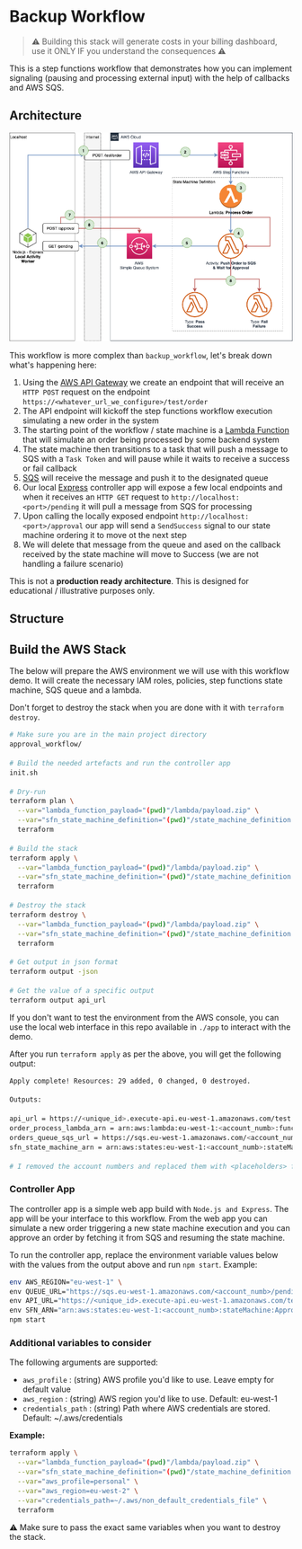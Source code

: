 # Backup Workflow
> ⚠️ Building this stack will generate costs in your billing dashboard, use it ONLY IF you understand the consequences ⚠️

This is a step functions workflow that demonstrates how you can implement signaling (pausing and processing external input) with the help of callbacks and AWS SQS.

## Architecture

!["Architecture Diagram"](./_assets/sfn_approval_workflow.png)

This workflow is more complex than `backup_workflow`, let's break down what's happening here:

1. Using the [AWS API Gateway](https://aws.amazon.com/api-gateway/) we create an endpoint that will receive an `HTTP POST` request on the endpoint `https://<whatever_url_we_configure>/test/order`
2. The API endpoint will kickoff the step functions workflow execution simulating a new order in the system
3. The starting point of the workflow / state machine is a [Lambda Function](https://aws.amazon.com/lambda/) that will simulate an order being processed by some backend system
4. The state machine then transitions to a task that will push a message to SQS with a `Task Token` and will pause while it waits to receive a success or fail callback
5. [SQS](https://aws.amazon.com/sqs/) will receive the message and push it to the designated queue
6. Our local [Express](https://expressjs.com/) controller app will expose a few local endpoints and when it receives an `HTTP GET` request to `http://localhost:<port>/pending` it will pull a message from SQS for processing
7. Upon calling the locally exposed endpoint `http://localhost:<port>/approval` our app will send a `SendSuccess` signal to our state machine ordering it to move ot the next step
8. We will delete that message from the queue and ased on the callback received by the state machine will move to Success (we are not handling a failure scenario)

This is not a **production ready architecture**. This is designed for educational / illustrative purposes only.

## Structure

## Build the AWS Stack

The below will prepare the AWS environment we will use with this workflow demo. It will create the necessary IAM roles, policies, step functions state machine, SQS queue and a lambda.

Don't forget to destroy the stack when you are done with it with `terraform destroy`.

```sh
# Make sure you are in the main project directory
approval_workflow/

# Build the needed artefacts and run the controller app
init.sh

# Dry-run
terraform plan \
  --var="lambda_function_payload="(pwd)"/lambda/payload.zip" \
  --var="sfn_state_machine_definition="(pwd)"/state_machine_definition.json.tpl" \
  terraform

# Build the stack
terraform apply \
  --var="lambda_function_payload="(pwd)"/lambda/payload.zip" \
  --var="sfn_state_machine_definition="(pwd)"/state_machine_definition.json.tpl" \
  terraform

# Destroy the stack
terraform destroy \
  --var="lambda_function_payload="(pwd)"/lambda/payload.zip" \
  --var="sfn_state_machine_definition="(pwd)"/state_machine_definition.json.tpl" \
  terraform

# Get output in json format
terraform output -json

# Get the value of a specific output
terraform output api_url
```

If you don't want to test the environment from the AWS console, you can use the local web interface in this repo available in `./app` to interact with the demo.

After you run `terraform apply` as per the above, you will get the following output:

```sh
Apply complete! Resources: 29 added, 0 changed, 0 destroyed.

Outputs:

api_url = https://<unique_id>.execute-api.eu-west-1.amazonaws.com/test
order_process_lambda_arn = arn:aws:lambda:eu-west-1:<account_numb>:function:PROCESS_ORDER-helped-skylark
orders_queue_sqs_url = https://sqs.eu-west-1.amazonaws.com/<account_numb>/pending_orders_queue.fifo
sfn_state_machine_arn = arn:aws:states:eu-west-1:<account_numb>:stateMachine:ApprovalWorkflowStateMachine-helped-skylark

# I removed the account numbers and replaced them with <placeholders> for privacy / security purposes
```

### Controller App

The controller app is a simple web app build with `Node.js and Express`. The app will be your interface to this workflow. 
From the web app you can simulate a new order triggering a new state machine execution and you can approve an order by fetching it from SQS and resuming the state machine.

To run the controller app, replace the environment variable values below with the values from the output above and run `npm start`. Example:

```sh
env AWS_REGION="eu-west-1" \
env QUEUE_URL="https://sqs.eu-west-1.amazonaws.com/<account_numb>/pending_orders_queue" \
env API_URL="https://<unique_id>.execute-api.eu-west-1.amazonaws.com/test/order" \
env SFN_ARN="arn:aws:states:eu-west-1:<account_numb>:stateMachine:ApprovalWorkflowStateMachine-helped-skylark" \
npm start
```

### Additional variables to consider

The following arguments are supported:

- `aws_profile` : (string) AWS profile you'd like to use. Leave empty for default value
- `aws_region` : (string) AWS region you'd like to use. Default: eu-west-1
- `credentials_path` : (string) Path where AWS credentials are stored. Default: ~/.aws/credentials

**Example:**
```sh
terraform apply \
  --var="lambda_function_payload="(pwd)"/lambda/payload.zip" \
  --var="sfn_state_machine_definition="(pwd)"/state_machine_definition.json.tpl" \
  --var="aws_profile=personal" \
  --var="aws_region=eu-west-2" \
  --var="credentials_path=~/.aws/non_default_credentials_file" \
  terraform
```

⚠️ Make sure to pass the exact same variables when you want to destroy the stack.
